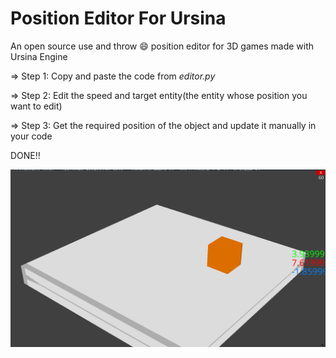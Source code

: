 # Position Editor For Ursina
An open source use and throw 😄 position editor for 3D games made with Ursina Engine


=> Step 1:
  Copy and paste the code from *editor.py*
    
=> Step 2:
 Edit the speed and target entity(the entity whose position you want to edit) 
 
=> Step 3:
  Get the required position of the object and update it manually in your code

DONE!!

![DONE!](DONE.png)
